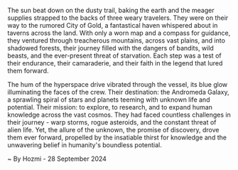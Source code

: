 
The sun beat down on the dusty trail, baking the earth and the meager supplies strapped to the backs of three weary travelers. They were on their way to the rumored City of Gold, a fantastical haven whispered about in taverns across the land. With only a worn map and a compass for guidance, they ventured through treacherous mountains, across vast plains, and into shadowed forests, their journey filled with the dangers of bandits, wild beasts, and the ever-present threat of starvation. Each step was a test of their endurance, their camaraderie, and their faith in the legend that lured them forward.

The hum of the hyperspace drive vibrated through the vessel, its blue glow illuminating the faces of the crew. Their destination: the Andromeda Galaxy, a sprawling spiral of stars and planets teeming with unknown life and potential. Their mission: to explore, to research, and to expand human knowledge across the vast cosmos. They had faced countless challenges in their journey - warp storms, rogue asteroids, and the constant threat of alien life. Yet, the allure of the unknown, the promise of discovery, drove them ever forward, propelled by the insatiable thirst for knowledge and the unwavering belief in humanity's boundless potential. 

~ By Hozmi - 28 September 2024
